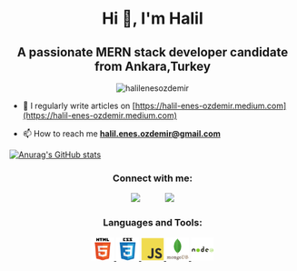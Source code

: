 <h1 align="center">Hi 👋, I'm Halil</h1>

<h2 align="center">A passionate MERN stack developer candidate from Ankara,Turkey</h3>

<p align="center"> <img src="https://komarev.com/ghpvc/?username=halilenesozdemir&label=Profile%20views&color=0e75b6&style=flat" alt="halilenesozdemir" /> </p>

- 📝 I regularly write articles on [https://halil-enes-ozdemir.medium.com](https://halil-enes-ozdemir.medium.com)

- 📫 How to reach me **halil.enes.ozdemir@gmail.com**

[![Anurag's GitHub stats](https://github-readme-stats.vercel.app/api?username=halilenesozdemir)](https://github.com/anuraghazra/github-readme-stats)

<h3 align="center">Connect with me:</h3>
<p align="center">
  <a target="_blank"href="https://www.linkedin.com/in/halilenesozdemir/"><img src="https://img.shields.io/badge/linkedin-%230077B5.svg?&style=for-the-badge&logo=linkedin&logoColor=white" /></a>&nbsp;&nbsp;&nbsp;&nbsp;&nbsp;&nbsp;
  </a>&nbsp;&nbsp;&nbsp;&nbsp;<a target="_blank"href="https://halil-enes-ozdemir.medium.com"><img src="https://img.shields.io/badge/Medium%20-%231572B6.svg?&style=for-the-badge&logo=medium&logoColor=black" /></a>
</p>

<h3 align="center">Languages and Tools:</h3>
<p align="center"></a> <a href="https://www.w3.org/html/" target="_blank" rel="noreferrer"> <img src="https://raw.githubusercontent.com/devicons/devicon/master/icons/html5/html5-original-wordmark.svg" alt="html5" width="40" height="40"/>
<a href="https://www.w3schools.com/css/" target="_blank" rel="noreferrer"> <img src="https://raw.githubusercontent.com/devicons/devicon/master/icons/css3/css3-original-wordmark.svg" alt="css3" width="40" height="40"/> </a> 
<a href="https://developer.mozilla.org/en-US/docs/Web/JavaScript" target="_blank" rel="noreferrer"> <img src="https://raw.githubusercontent.com/devicons/devicon/master/icons/javascript/javascript-original.svg" alt="javascript" width="40" height="40"/> </a> 
<a href="https://www.mongodb.com/" target="_blank" rel="noreferrer"> <img src="https://raw.githubusercontent.com/devicons/devicon/master/icons/mongodb/mongodb-original-wordmark.svg" alt="mongodb" width="40" height="40"/> </a> 
<a href="https://nodejs.org" target="_blank" rel="noreferrer"> <img src="https://raw.githubusercontent.com/devicons/devicon/master/icons/nodejs/nodejs-original-wordmark.svg" alt="nodejs" width="40" height="40"/> </a> </p>
